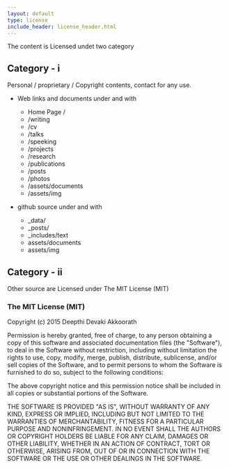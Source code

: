 ```yaml
---
layout: default
type: license
include_header: license_header.html
---
```


The content is Licensed undet two category

## Category - i

Personal / proprietary / Copyright contents, contact for any use.

- Web links and documents under and with
  - Home Page /
  - /writing
  - /cv
  - /talks
  - /speeking
  - /projects
  - /research
  - /publications
  - /posts
  - /photos
  - /assets/documents
  - /assets/img

- github source under and with
  - _data/
  - _posts/
  - _includes/text
  - assets/documents
  - assets/img

## Category - ii

Other source are Licensed under The MIT License (MIT)

### The MIT License (MIT)

Copyright (c) 2015 Deepthi Devaki Akkoorath 

Permission is hereby granted, free of charge, to any person obtaining a copy
of this software and associated documentation files (the "Software"), to deal
in the Software without restriction, including without limitation the rights
to use, copy, modify, merge, publish, distribute, sublicense, and/or sell
copies of the Software, and to permit persons to whom the Software is
furnished to do so, subject to the following conditions:

The above copyright notice and this permission notice shall be included in
all copies or substantial portions of the Software.

THE SOFTWARE IS PROVIDED "AS IS", WITHOUT WARRANTY OF ANY KIND, EXPRESS OR
IMPLIED, INCLUDING BUT NOT LIMITED TO THE WARRANTIES OF MERCHANTABILITY,
FITNESS FOR A PARTICULAR PURPOSE AND NONINFRINGEMENT. IN NO EVENT SHALL THE
AUTHORS OR COPYRIGHT HOLDERS BE LIABLE FOR ANY CLAIM, DAMAGES OR OTHER
LIABILITY, WHETHER IN AN ACTION OF CONTRACT, TORT OR OTHERWISE, ARISING FROM,
OUT OF OR IN CONNECTION WITH THE SOFTWARE OR THE USE OR OTHER DEALINGS IN
THE SOFTWARE.

